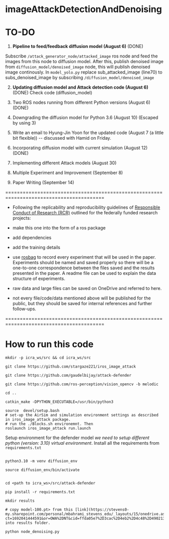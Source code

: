 # imageAttackDetectionAndDenoising

# TO-DO

1. **Pipeline to feed/feedback diffusion model (August 6)** (DONE)

Subscribe ``/attack_generator_node/attacked_image`` ros node and feed the images from this node to diffusion model. 
After this, publish denoised image from ``diffusion_model/denoised_image`` node, this will publish denoised image continously. In ``model_yolo.py`` replace sub_attacked_image (line70) to subs_denoised_image by subscribing ``/diffusion_model/denoised_image``

2. **Updating diffusion model and Attack detection code (August 6)** (DONE)
Check code (diffusion_model)

3. Two ROS nodes running from different Python versions (August 6) (DONE)

4. Downgrading the diffusion model for Python 3.6 (August 10) (Escaped by using 3)

5. Write an email to Hyung-Jin Yoon for the updated code (August 7 (a little bit flexible)) -- discussed with Hamid on Friday. 

6. Incorporating diffusion model with current simulation (August 12) (DONE)

7. Implementing different Attack models (August 30)

8. Multiple Experiment and Improvement (September 8)

9. Paper Writing (September 14)

========================================================================================
- Following the replicability and reproducibility guidelines of [Responsible Conduct of Research (RCR)](https://about.citiprogram.org/series/responsible-conduct-of-research-rcr/) outlined for the federally funded research projects:

- make this one into the form of a ros package
- add dependencies
- add the training details
- use [rosbag](http://wiki.ros.org/rosbag) to record every experiment that will be used in the paper. Experiments should be named and saved properly so there will be a one-to-one correspondence between the files saved and the results presented in the paper. A readme file can be used to explain the data structure of experiments.
- raw data and large files can be saved on OneDrive and referred to here.
- not every file/code/data mentioned above will be published for the public, but they should be saved for internal references and further follow-ups.

========================================================================================
# How to run this code
```
mkdir -p icra_ws/src && cd icra_ws/src

git clone https://github.com/stargaze221/iros_image_attack

git clone https://github.com/gaudelbijay/attack-defender

git clone https://github.com/ros-perception/vision_opencv -b melodic

cd ..

catkin_make -DPYTHON_EXECUTABLE=/usr/bin/python3

source  devel/setup.bash
# set-up the AirSim and simulation environment settings as described in iros_image_attack package.
# run the ./Blocks.sh environemnt. Then
roslaunch iros_image_attack run.launch

```
Setup environment for the defender model *we need to setup different python (version: 3.10) virtual environment*. Install all the requirements from `requirements.txt`

```

python3.10 -m venv diffusion_env

source diffusion_env/bin/activate


cd <path to icra_ws>/src/attack-defender

pip install -r requirements.txt

mkdir results

# copy model-100.pt> from this [link](https://stevens0-my.sharepoint.com/personal/mbahrami_stevens_edu/_layouts/15/onedrive.aspx?ct=1692041444591&or=OWA%2DNT&cid=ffda05e7%2D3cac%2D4eb2%2D4c48%2D49021369a39d&ga=1&WSL=1&id=%2Fpersonal%2Fmbahrami%5Fstevens%5Fedu%2FDocuments%2FAdv%5Fimage%5Fatk%5Fdetection%2Fresults) into results folder.

python node_denoising.py
```
